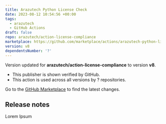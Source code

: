 ```yaml
---
title: Arazutech Python License Check
date: 2023-08-12 10:54:56 +00:00
tags:
  - arazutech
  - GitHub Actions
draft: false
repo: arazutech/action-license-compliance
marketplace: https://github.com/marketplace/actions/arazutech-python-license-check
version: v8
dependentsNumber: '?'
---
```



Version updated for **arazutech/action-license-compliance** to version **v8**.
- This publisher is shown verified by GitHub.
- This action is used across all versions by ? repositories.

Go to the [GitHub Marketplace](https://github.com/marketplace/actions/arazutech-python-license-check) to find the latest changes.

## Release notes

Lorem Ipsum
